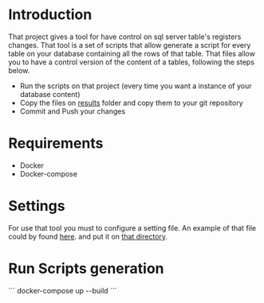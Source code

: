 
# Introduction

That project gives a tool for have control on sql server table's registers changes. 
That tool is a set of scripts that allow generate a script for every table on your database containing all the rows of that table.
That files allow you to have a control version of the content of a tables, following the steps below.

+ Run the scripts on that project (every time you want a instance of your database content)
+ Copy the files on [results](/results) folder and copy them to your git repository 
+ Commit and Push your changes 


# Requirements

+ Docker 
+ Docker-compose


# Settings

For use that tool you must to configure a setting file. An example of that file could by found [here](ExampleSettings\settings.json). and put it on [that directory](settings).

# Run Scripts generation

´´´
docker-compose up --build
´´´